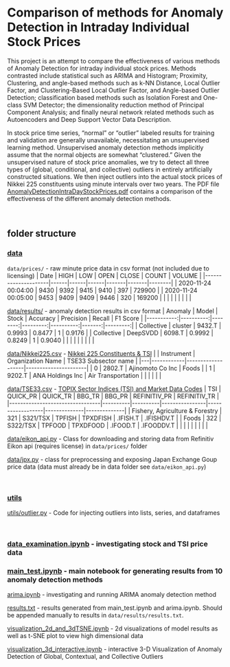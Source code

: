 # Comparison of methods for Anomaly Detection in Intraday Individual Stock Prices

This project is an attempt to compare the effectiveness of various methods of Anomaly Detection for intraday individual stock prices. Methods contrasted include statistical such as ARIMA and Histogram; Proximity, Clustering, and angle-based methods such as k-NN Distance, Local Outlier Factor, and Clustering-Based Local Outlier Factor, and Angle-based Outlier Detection; classification based methods such as Isolation Forest and One-class SVM Detector;  the dimensionality reduction method of Principal Component Analysis; and finally neural network related methods such as Autoencoders and Deep Support Vector Data Description.
&nbsp;

In stock price time series, “normal” or “outlier” labeled results for training and validation are generally unavailable, necessitating an unsupervised learning method. Unsupervised anomaly detection methods implicitly assume that the normal objects are somewhat “clustered.”  Given the unsupervised nature of stock price anomalies, we try to detect all three types of (global, conditional, and collective) outliers in entirely artificially constructed situations. We then inject outliers into the actual stock prices of Nikkei 225 constituents using minute intervals over two years. The PDF file [AnomalyDetectionIntraDayStockPrices.pdf](https://github.com/JamesSullivan/stock_intraday_anomaly_detection_comparison/blob/main/AnomalyDetectionIntraDayStockPrices.pdf) contains a comparison of the effectiveness of the different anomaly detection methods.

&nbsp;

## folder structure

### [data](https://github.com/JamesSullivan/stock_intraday_anomaly_detection_comparison/tree/main/data)

`data/prices/` - raw minute price data in csv format (not included due to licensing)
| Date                | HIGH | LOW  | OPEN | CLOSE | COUNT | VOLUME |
|---------------------|------|------|------|-------|-------|--------|
| 2020-11-24 00:04:00 | 9430 | 9392 | 9415 | 9410  | 397   | 729900 |
| 2020-11-24 00:05:00 | 9453 | 9409 | 9409 | 9446  | 320   | 169200 |
|                     |      |      |      |       |       |        |

[data/results/](https://github.com/JamesSullivan/stock_intraday_anomaly_detection_comparison/tree/main/data/results) - anomaly detection results in csv format
|    Anomaly |     Model |   Stock | Accuracy | Precision | Recall | F1 Score |
|-----------:|----------:|--------:|---------:|----------:|-------:|---------:|
| Collective |  cluster  |  9432.T | 0.9993   | 0.8477    | 1      | 0.9176   |
| Collective |  DeepSVDD |  6098.T | 0.9992   | 0.8249    | 1      | 0.9040   |
|            |           |         |          |           |        |          |

[data/Nikkei225.csv](https://github.com/JamesSullivan/stock_intraday_anomaly_detection_comparison/blob/main/data/Nikkei225.csv) - [Nikkei 225 Constituents & TSI](https://www.nikkei.com/markets/kabu/nidxprice/)
|   | Instrument | Organization Name | TSE33 Subsector name |
|---|------------|-------------------|----------------------|
| 0 | 2802.T     | Ajinomoto Co Inc  | Foods                |
| 1 | 9202.T     | ANA Holdings Inc  | Air Transportation   |
|   |            |                   |                      |

[data/TSE33.csv](https://github.com/JamesSullivan/stock_intraday_anomaly_detection_comparison/blob/main/data/TSE33.csv) - [TOPIX Sector Indices (TSI) and Market Data Codes](https://www.jpx.co.jp/english/markets/indices/line-up/files/e_fac_13_sector.pdf)
| TSI                             | QUICK_PR | QUICK_TR | BBG_TR         | BBG_PR           | REFINITIV_PR | REFINITIV_TR |
|---------------------------------|----------|----------|----------------|------------------|--------------|--------------|
| Fishery, Agriculture & Forestry | 321      | S321/TSX | TPFISH <INDEX> | TPXDFISH <INDEX> | .IFISH.T     | .IFISHDV.T   |
| Foods                           | 322      | S322/TSX | TPFOOD <INDEX> | TPXDFOOD <INDEX> | .IFOOD.T     | .IFOODDV.T   |
|                                 |          |          |                |                  |              |              |

[data/eikon_api.py](https://github.com/JamesSullivan/stock_intraday_anomaly_detection_comparison/blob/main/data/eikon_api.py) - Class for downloading and storing data from Refinitiv Eikon api (requires license) in `data/prices/` folder

[data/jpx.py](https://github.com/JamesSullivan/stock_intraday_anomaly_detection_comparison/blob/main/data/jpx.py) - class for preprocessing and exposing Japan Exchange Goup price data (data must already be in data folder see `data/eikon_api.py`)

&nbsp;
&nbsp;
### [utils](https://github.com/JamesSullivan/stock_intraday_anomaly_detection_comparison/tree/main/utils)

[utils/outlier.py](https://github.com/JamesSullivan/stock_intraday_anomaly_detection_comparison/blob/main/utils/outlier.py) - Code for injecting outliers into lists, series, and dataframes

&nbsp;
&nbsp;

### [data_examination.ipynb](https://github.com/JamesSullivan/stock_intraday_anomaly_detection_comparison/blob/main/data_examination.ipynb) - investigating stock and TSI price data

### [main_test.ipynb](https://github.com/JamesSullivan/stock_intraday_anomaly_detection_comparison/blob/main/main_test.ipynb) - main notebook for generating results from 10 anomaly detection methods

[arima.ipynb](https://github.com/JamesSullivan/stock_intraday_anomaly_detection_comparison/blob/main/arima.ipynb) - investigating and running ARIMA anomaly detection method

[results.txt](https://github.com/JamesSullivan/stock_intraday_anomaly_detection_comparison/blob/main/results.txt) - results generated from main_test.ipynb and arima.ipynb. Should be appended manually to results in `data/results/results.txt`.

[visualization_2d_and_3dTSNE.ipynb](https://github.com/JamesSullivan/stock_intraday_anomaly_detection_comparison/blob/main/visualization_2d_and_3dTSNE.ipynb) - 2d visualizations of model results as well as t-SNE plot to view high dimensional data

[visualization_3d_interactive.ipynb](https://github.com/JamesSullivan/stock_intraday_anomaly_detection_comparison/blob/main/visualization_3d_interactive.ipynb) - interactive 3-D Visualization of Anomaly Detection of Global, Contextual, and Collective Outliers


